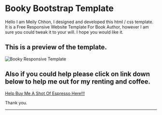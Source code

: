 **Booky Bootstrap Template**
===================

Hello I am Meily Chhon, I designed and developed this html / css template. 
It is a Free Responsive Website Template For Book Author, however I am sure you could tweak it to your will. I hope you would like it. 

**This is a preview of the template.**
----------

![Booky Responsive Template](https://instagram.fpnh1-1.fna.fbcdn.net/t51.2885-15/e35/19986146_126664974603214_3745485071528755200_n.jpg)

Also if you could help please click on link down below to help me out for my renting and coffee.
---------
[Help Buy Me A Shot Of Espresso Here!!!](https://pay.paddle.com/checkout/515441)

Thank you.

----------
